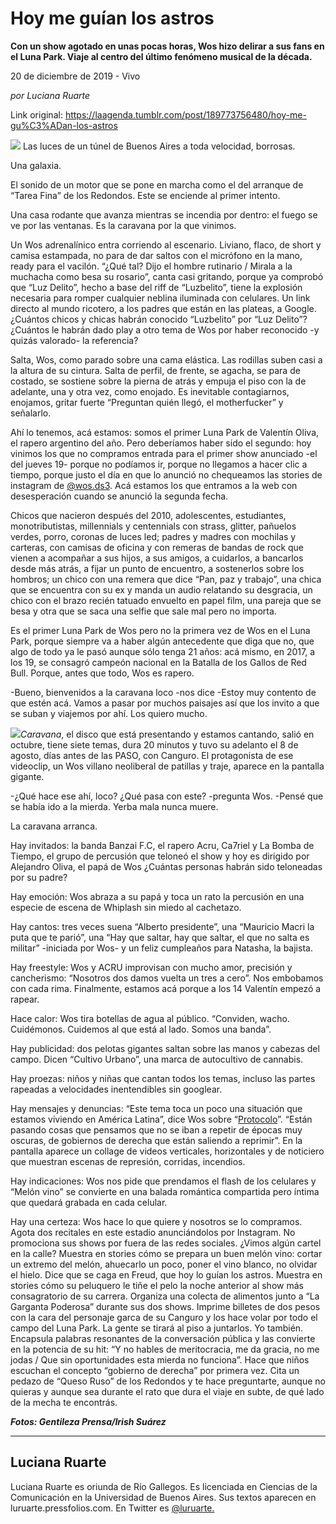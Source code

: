 # Hoy me guían los astros

**Con un show agotado en unas pocas horas, Wos hizo delirar a sus fans en el Luna Park. Viaje al centro del último fenómeno musical de la década.**

20 de diciembre de 2019 - Vivo

_por Luciana Ruarte_

Link original: https://laagenda.tumblr.com/post/189773756480/hoy-me-gu%C3%ADan-los-astros

![](https://64.media.tumblr.com/c930e9b58f414195eb68c12532ae1870/1305c640071b50cc-e7/s500x750/b78b0461347133fab802fda4ed188d0529e92287.jpg)
Las luces de un túnel de Buenos Aires a toda velocidad, borrosas. 

Una galaxia.


El sonido de un motor que se pone en marcha como el del arranque de “Tarea Fina” de los Redondos. Este se enciende al primer intento. 

Una casa rodante que avanza mientras se incendia por dentro: el fuego se ve por las ventanas. Es la caravana por la que vinimos.

Un Wos adrenalínico entra corriendo al escenario. Liviano, flaco, de short y camisa estampada, no para de dar saltos con el micrófono en la mano, ready para el vacilón. “¿Qué tal? Dijo el hombre rutinario / Mirala a la muchacha como besa su rosario”, canta casi gritando, porque ya comprobó que “Luz Delito”, hecho a base del riff de “Luzbelito”, tiene la explosión necesaria para romper cualquier neblina iluminada con celulares. Un link directo al mundo ricotero, a los padres que están en las plateas, a Google. ¿Cuántos chicos y chicas habrán conocido “Luzbelito” por “Luz Delito”? ¿Cuántos le habrán dado play a otro tema de Wos por haber reconocido -y quizás valorado- la referencia? 

Salta, Wos, como parado sobre una cama elástica. Las rodillas suben casi a la altura de su cintura. Salta de perfil, de frente, se agacha, se para de costado, se sostiene sobre la pierna de atrás y empuja el piso con la de adelante, una y otra vez, como enojado. Es inevitable contagiarnos, enojamos, gritar fuerte “Preguntan quién llegó, el motherfucker” y señalarlo.

Ahí lo tenemos, acá estamos: somos el primer Luna Park de Valentín Oliva, el rapero argentino del año. Pero deberíamos haber sido el segundo: hoy vinimos los que no compramos entrada para el primer show anunciado -el del jueves 19- porque no podíamos ir, porque no llegamos a hacer clic a tiempo, porque justo el día en que lo anunció no chequeamos las stories de instagram de [@wos.ds3](https://www.instagram.com/wos.ds3). Acá estamos los que entramos a la web con desesperación cuando se anunció la segunda fecha. 

Chicos que nacieron después del 2010, adolescentes, estudiantes, monotributistas, millennials y centennials con strass, glitter, pañuelos verdes, porro, coronas de luces led; padres y madres con mochilas y carteras, con camisas de oficina y con remeras de bandas de rock que vienen a acompañar a sus hijos, a sus amigos, a cuidarlos, a bancarlos desde más atrás, a fijar un punto de encuentro, a sostenerlos sobre los hombros; un chico con una remera que dice “Pan, paz y trabajo”, una chica que se encuentra con su ex y manda un audio relatando su desgracia, un chico con el brazo recién tatuado envuelto en papel film, una pareja que se besa y otra que se saca una selfie que sale mal pero no importa.

Es el primer Luna Park de Wos pero no la primera vez de Wos en el Luna Park, porque siempre va a haber algún antecedente que diga que no, que algo de todo ya le pasó aunque sólo tenga 21 años: acá mismo, en 2017, a los 19, se consagró campeón nacional en la Batalla de los Gallos de Red Bull. Porque, antes que todo, Wos es rapero. 

-Bueno, bienvenidos a la caravana loco -nos dice -Estoy muy contento de que estén acá. Vamos a pasar por muchos paisajes así que los invito a que se suban y viajemos por ahí. Los quiero mucho. 

![](https://64.media.tumblr.com/c930e9b58f414195eb68c12532ae1870/1305c640071b50cc-e7/s500x750/b78b0461347133fab802fda4ed188d0529e92287.jpg)*Caravana*, el disco que está presentando y estamos cantando, salió en octubre, tiene siete temas, dura 20 minutos y tuvo su adelanto el 8 de agosto, días antes de las PASO, con Canguro. El protagonista de ese videoclip, un Wos villano neoliberal de patillas y traje, aparece en la pantalla gigante. 

-¿Qué hace ese ahí, loco? ¿Qué pasa con este? -pregunta Wos. -Pensé que se había ido a la mierda. Yerba mala nunca muere. 

La caravana arranca. 

Hay invitados: la banda Banzai F.C, el rapero Acru, Ca7riel y La Bomba de Tiempo, el grupo de percusión que teloneó el show y hoy es dirigido por Alejandro Oliva, el papá de Wos ¿Cuántas personas habrán sido teloneadas por su padre?

Hay emoción: Wos abraza a su papá y toca un rato la percusión en una especie de escena de Whiplash sin miedo al cachetazo.

Hay cantos: tres veces suena “Alberto presidente”, una “Mauricio Macri la puta que te parió”, una “Hay que saltar, hay que saltar, el que no salta es militar” -iniciada por Wos- y un feliz cumpleaños para Natasha, la bajista.

Hay freestyle: Wos y ACRU improvisan con mucho amor, precisión y cancherismo: “Nosotros dos damos vuelta un tres a cero”. Nos embobamos con cada rima. Finalmente, estamos acá porque a los 14 Valentín empezó a rapear.

Hace calor: Wos tira botellas de agua al público. “Conviden, wacho. Cuidémonos. Cuidemos al que está al lado. Somos una banda”.

Hay publicidad: dos pelotas gigantes saltan sobre las manos y cabezas del campo. Dicen “Cultivo Urbano”, una marca de autocultivo de cannabis.

Hay proezas: niños y niñas que cantan todos los temas, incluso las partes rapeadas a velocidades inentendibles sin googlear.

Hay mensajes y denuncias: “Este tema toca un poco una situación que estamos viviendo en América Latina”, dice Wos sobre “[Protocolo](https://www.youtube.com/watch?v=n5HG_TjpZkc)”. “Están pasando cosas que pensamos que no se iban a repetir de épocas muy oscuras, de gobiernos de derecha que están saliendo a reprimir”. En la pantalla aparece un collage de videos verticales, horizontales y de noticiero que muestran escenas de represión, corridas, incendios.

Hay indicaciones: Wos nos pide que prendamos el flash de los celulares y “Melón vino” se convierte en una balada romántica compartida pero íntima que quedará grabada en cada celular.

Hay una certeza: Wos hace lo que quiere y nosotros se lo compramos. Agota dos recitales en este estadio anunciándolos por Instagram. No promociona sus shows por fuera de las redes sociales. ¿Vimos algún cartel en la calle? Muestra en stories cómo se prepara un buen melón vino: cortar un extremo del melón, ahuecarlo un poco, poner el vino blanco, no olvidar el hielo. Dice que se caga en Freud, que hoy lo guían los astros. Muestra en stories cómo su peluquero le tiñe el pelo la noche anterior al show más consagratorio de su carrera. Organiza una colecta de alimentos junto a “La Garganta Poderosa” durante sus dos shows. Imprime billetes de dos pesos con la cara del personaje garca de su Canguro y los hace volar por todo el campo del Luna Park. La gente se tirará al piso a juntarlos. Yo también. Encapsula palabras resonantes de la conversación pública y las convierte en la potencia de su hit: “Y no hables de meritocracia, me da gracia, no me jodas / Que sin oportunidades esta mierda no funciona”. Hace que niños escuchan el concepto “gobierno de derecha” por primera vez. Cita un pedazo de “Queso Ruso” de los Redondos y te hace preguntarte, aunque no quieras y aunque sea durante el rato que dura el viaje en subte, de qué lado de la mecha te encontrás. 

***Fotos: Gentileza Prensa/Irish Suárez***

---

 Luciana Ruarte
---------------

 Luciana Ruarte es oriunda de Río Gallegos. Es licenciada en Ciencias de la Comunicación en la Universidad de Buenos Aires. Sus textos aparecen en luruarte.pressfolios.com. En Twitter es  [@luruarte.](https://twitter.com/luruarte) 

